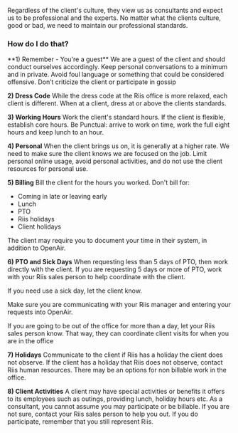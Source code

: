 Regardless of the client's culture, they view us as consultants and expect us to be professional and the experts. No matter what the clients culture, good or bad, we need to maintain our professional standards.

<h3>How do I do that?</h3>
**1) Remember - You're a guest**
We are a guest of the client and should conduct ourselves accordingly. Keep personal conversations to a minimum and in private. Avoid foul language or something that could be considered offensive. Don’t criticize the client or participate in gossip

**2) Dress Code**
While the dress code at the Riis office is more relaxed, each client is different. When at a client, dress at or above the clients standards.

**3) Working Hours**
Work the client's standard hours.  If the client is flexible, establish core hours. Be Punctual: arrive to work on time, work the full eight hours and keep lunch to an hour.

**4) Personal**
When the client brings us on, it is generally at a higher rate.  We need to make sure the client knows we are focused on the job. Limit personal online usage, avoid personal activities, and do not use the client resources for personal use.

**5) Billing**
Bill the client for the hours you worked. Don't bill for:
- Coming in late or leaving early
- Lunch
- PTO
- Riis holidays
- Client holidays

The client may require you to document your time in their system, in addition to OpenAir.

**6) PTO and Sick Days**
When requesting less than 5 days of PTO, then work directly with the client.   If you are requesting 5 days or more of PTO, work with your Riis sales person to help coordinate with the client.  

If you need use a sick day, let the client know.

Make sure you are communicating with your Riis manager and entering your requests into OpenAir.

If you are going to be out of the office for more than a day, let your Riis sales person know. That way, they can coordinate client visits for when you are in the office

**7) Holidays**
Communicate to the client if Riis has a holiday the client does not observe. If the client has a holiday that Riis does not observe, contact Riis human resources.  There may be an options for non billable work in the office.

**8) Client Activities**
A client may have special activities or benefits it offers to its employees such as outings, providing lunch, holiday hours etc.  As a consultant, you cannot assume you may participate or be billable.  If you are not sure, contact your Riis sales person to help you out. If you do participate, remember that you still represent Riis.




















